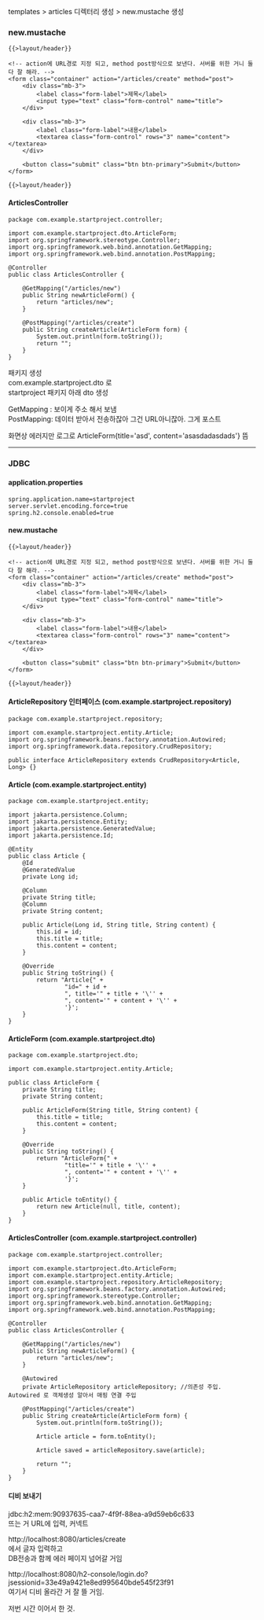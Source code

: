 
templates > articles 디렉터리 생성 > new.mustache 생성  
  
### new.mustache 
```
{{>layout/header}}

<!-- action에 URL경로 지정 되고, method post방식으로 보낸다. 서버를 위한 거니 둘 다 잘 해라. -->
<form class="container" action="/articles/create" method="post">
    <div class="mb-3">
        <label class="form-label">제목</label>
        <input type="text" class="form-control" name="title">
    </div>

    <div class="mb-3">
        <label class="form-label">내용</label>
        <textarea class="form-control" rows="3" name="content"></textarea>
    </div>

    <button class="submit" class="btn btn-primary">Submit</button>
</form>

{{>layout/header}}
```
  
#### ArticlesController 
```
package com.example.startproject.controller;

import com.example.startproject.dto.ArticleForm;
import org.springframework.stereotype.Controller;
import org.springframework.web.bind.annotation.GetMapping;
import org.springframework.web.bind.annotation.PostMapping;

@Controller
public class ArticlesController {

    @GetMapping("/articles/new")
    public String newArticleForm() {
        return "articles/new";
    }

    @PostMapping("/articles/create")
    public String createArticle(ArticleForm form) {
        System.out.println(form.toString());
        return "";
    }
}
```
  
패키지 생성  
com.example.startproject.dto 로  
startproject 패키지 아래 dto 생성  
  
GetMapping : 보이게 주소 해서 보냄  
PostMapping: 데이터 받아서 전송하잖아 그건 URL아니잖아. 그게 포스트  
  
화면상 에러지만 로그로 ArticleForm{title='asd', content='asasdadasdads'} 뜸  
  
*** 
  
### JDBC 

#### application.properties 
```
spring.application.name=startproject
server.servlet.encoding.force=true
spring.h2.console.enabled=true
```
  
#### new.mustache 
```
{{>layout/header}}

<!-- action에 URL경로 지정 되고, method post방식으로 보낸다. 서버를 위한 거니 둘 다 잘 해라. -->
<form class="container" action="/articles/create" method="post">
    <div class="mb-3">
        <label class="form-label">제목</label>
        <input type="text" class="form-control" name="title">
    </div>

    <div class="mb-3">
        <label class="form-label">내용</label>
        <textarea class="form-control" rows="3" name="content"></textarea>
    </div>

    <button class="submit" class="btn btn-primary">Submit</button>
</form>

{{>layout/header}}
```
  
#### ArticleRepository 인터페이스 (com.example.startproject.repository)  
```
package com.example.startproject.repository;

import com.example.startproject.entity.Article;
import org.springframework.beans.factory.annotation.Autowired;
import org.springframework.data.repository.CrudRepository;

public interface ArticleRepository extends CrudRepository<Article, Long> {}
```
  
#### Article (com.example.startproject.entity) 
```
package com.example.startproject.entity;

import jakarta.persistence.Column;
import jakarta.persistence.Entity;
import jakarta.persistence.GeneratedValue;
import jakarta.persistence.Id;

@Entity
public class Article {
    @Id
    @GeneratedValue
    private Long id;

    @Column
    private String title;
    @Column
    private String content;

    public Article(Long id, String title, String content) {
        this.id = id;
        this.title = title;
        this.content = content;
    }

    @Override
    public String toString() {
        return "Article{" +
                "id=" + id +
                ", title='" + title + '\'' +
                ", content='" + content + '\'' +
                '}';
    }
}
```
  
#### ArticleForm (com.example.startproject.dto) 
```
package com.example.startproject.dto;

import com.example.startproject.entity.Article;

public class ArticleForm {
    private String title;
    private String content;

    public ArticleForm(String title, String content) {
        this.title = title;
        this.content = content;
    }

    @Override
    public String toString() {
        return "ArticleForm{" +
                "title='" + title + '\'' +
                ", content='" + content + '\'' +
                '}';
    }

    public Article toEntity() {
        return new Article(null, title, content);
    }
}
```
  
#### ArticlesController (com.example.startproject.controller) 
```
package com.example.startproject.controller;

import com.example.startproject.dto.ArticleForm;
import com.example.startproject.entity.Article;
import com.example.startproject.repository.ArticleRepository;
import org.springframework.beans.factory.annotation.Autowired;
import org.springframework.stereotype.Controller;
import org.springframework.web.bind.annotation.GetMapping;
import org.springframework.web.bind.annotation.PostMapping;

@Controller
public class ArticlesController {

    @GetMapping("/articles/new")
    public String newArticleForm() {
        return "articles/new";
    }

    @Autowired
    private ArticleRepository articleRepository; //의존성 주입. Autowired 로 객체생성 알아서 매핑 연결 주입

    @PostMapping("/articles/create")
    public String createArticle(ArticleForm form) {
        System.out.println(form.toString());

        Article article = form.toEntity();

        Article saved = articleRepository.save(article);

        return "";
    }
}
```
  
#### 디비 보내기 
jdbc:h2:mem:90937635-caa7-4f9f-88ea-a9d59eb6c633  
뜨는 거 URL에 입력, 커넥트  
  
http://localhost:8080/articles/create  
에서 글자 입력하고  
DB전송과 함께 에러 페이지 넘어갈 거임  
  
http://localhost:8080/h2-console/login.do?jsessionid=33e49a9421e8ed995640bde545f23f91  
여기서 디비 올라간 거 잘 뜰 거임.  
  
저번 시간 이어서 한 것.  
  
